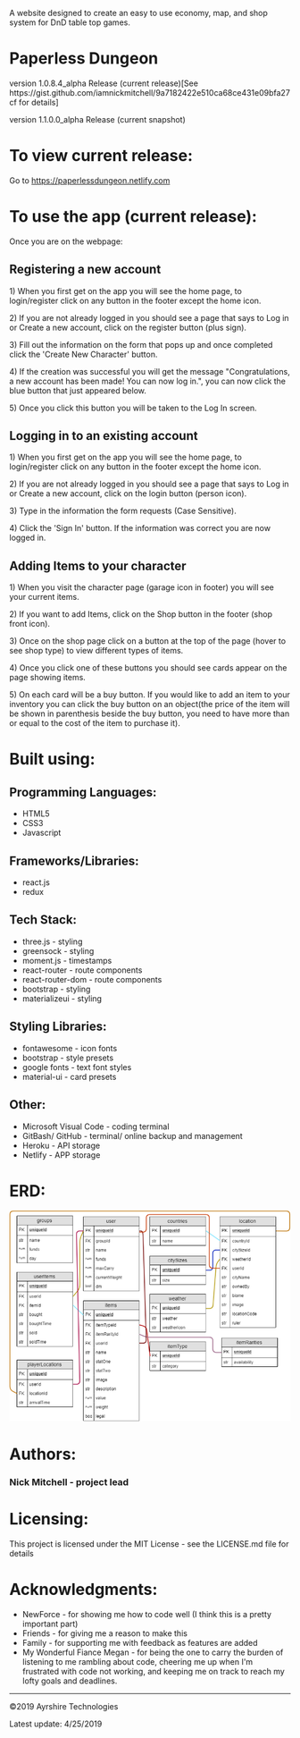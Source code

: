 A website designed to create an easy to use economy, map, and shop system for DnD table top games.

<h1>Paperless Dungeon</h1>
<p>version 1.0.8.4_alpha Release (current release)[See https://gist.github.com/iamnickmitchell/9a7182422e510ca68ce431e09bfa27cf for details]</p>
<p>version 1.1.0.0_alpha Release (current snapshot)</p>


# To view current release:
Go to https://paperlessdungeon.netlify.com

<!-- # To view snapshot:
1) Fork a copy of the pre-release code at https://github.com/iamnickmitchell/Paperless-Dungeon.
2) Go into the kennel subfolder using the terminal of your choice (I currently use GitBash).
3) Start a localhost server and run npm start (you must have node.js installed). -->

# To use the app (current release):

<p>Once you are on the webpage:</p>

<h2>Registering a new account</h2>
<p>1) When you first get on the app you will see the home page, to login/register click on any button in the footer except the home icon.</p>
<p>2) If you are not already logged in you should see a page that says to Log in or Create a new account, click on the register button (plus sign).</p>
<p>3) Fill out the information on the form that pops up and once completed click the 'Create New Character' button.</p>
<p>4) If the creation was successful you will get the message "Congratulations, a new account has been made! You can now log in.", you can now click the blue button that just appeared below.</p>
<p>5) Once you click this button you will be taken to the Log In screen.</p>

<h2>Logging in to an existing account</h2>
<p>1) When you first get on the app you will see the home page, to login/register click on any button in the footer except the home icon.</p>
<p>2) If you are not already logged in you should see a page that says to Log in or Create a new account, click on the login button (person icon).</p>
<p>3) Type in the information the form requests (Case Sensitive).</p>
<p>4) Click the 'Sign In' button. If the information was correct you are now logged in.</p>

<h2>Adding Items to your character</h2>
<p>1) When you visit the character page (garage icon in footer) you will see your current items.</p>
<p>2) If you want to add Items, click on the Shop button in the footer (shop front icon).</p>
<p>3) Once on the shop page click on a button at the top of the page (hover to see shop type) to view different types of items.</p>
<p>4) Once you click one of these buttons you should see cards appear on the page showing items.</p>
<p>5) On each card will be a buy button. If you would like to add an item to your inventory you can click the buy button on an object(the price of the item will be shown in parenthesis beside the buy button, you need to have more than or equal to the cost of the item to purchase it).</p>


<!-- # To use the app (snapshot):

Coming Soon... -->


# Built using:
Programming Languages:
----------------
* HTML5
* CSS3
* Javascript

Frameworks/Libraries:
----------------
* react.js
* redux

Tech Stack:
----------------
* three.js - styling
* greensock - styling
* moment.js - timestamps
* react-router - route components
* react-router-dom - route components
* bootstrap - styling
* materializeui - styling

Styling Libraries:
----------------
* fontawesome - icon fonts
* bootstrap - style presets
* google fonts - text font styles
* material-ui - card presets

Other:
----------------
* Microsoft Visual Code - coding terminal
* GitBash/ GitHub - terminal/ online backup and management
* Heroku - API storage
* Netlify - APP storage

# ERD:
![Error: Image not found!](public/Images/README_images/ERD.png)

# Authors:
<h3>Nick Mitchell - project lead<h3>

# Licensing:
This project is licensed under the MIT License - see the LICENSE.md file for details

# Acknowledgments:
* NewForce - for showing me how to code well (I think this is a pretty important part)
* Friends - for giving me a reason to make this
* Family - for supporting me with feedback as features are added
* My Wonderful Fiance Megan - for being the one to carry the burden of listening to me rambling about code, cheering me up when I'm frustrated with code not working, and keeping me on track to reach my lofty goals and deadlines.

-----------
&#169;2019 Ayrshire Technologies

Latest update: 4/25/2019